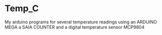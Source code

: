 Temp_C
======

My arduino programs for several temperature readings using an ARDUINO MEGA a SAIA COUNTER and a digital temperature sensor MCP9804
